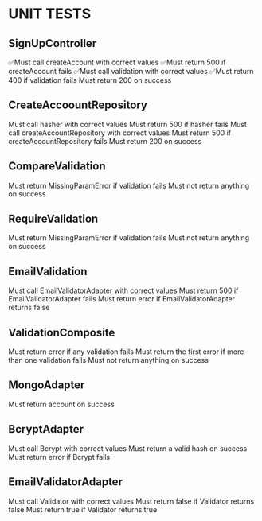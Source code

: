 # UNIT TESTS

## SignUpController

✅Must call createAccount with correct values
✅Must return 500 if createAccount fails
✅Must call validation with correct values
✅Must return 400 if validation fails
Must return 200 on success

## CreateAccoountRepository

Must call hasher with correct values
Must return 500 if hasher fails
Must call createAccountRepository with correct values
Must return 500 if createAccountRepository fails
Must return 200 on success

## CompareValidation

Must return MissingParamError if validation fails
Must not return anything on success

## RequireValidation

Must return MissingParamError if validation fails
Must not return anything on success

## EmailValidation

Must call EmailValidatorAdapter with correct values
Must return 500 if EmailValidatorAdapter fails
Must return error if EmailValidatorAdapter returns false

## ValidationComposite

Must return error if any validation fails
Must return the first error if more than one validation fails
Must not return anything on success

## MongoAdapter

Must return account on success

## BcryptAdapter

Must call Bcrypt with correct values
Must return a valid hash on success
Must return error if Bcrypt fails

## EmailValidatorAdapter

Must call Validator with correct values
Must return false if Validator returns false
Must return true if Validator returns true
